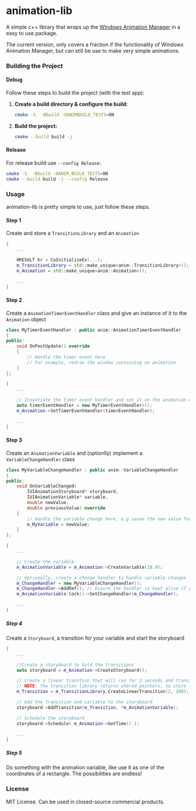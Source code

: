 
# animation-lib
A simple c++ library that wraps up the [Windows Animation Manager](https://learn.microsoft.com/en-us/windows/win32/api/_uianimation/) in a easy to use package. 

The current version, only covers a fraction if the functionality of Windows Animation Manager, but can still be use to make very simple animations.

### Building the Project

#### Debug

Follow these steps to build the project (with the test app):

1. **Create a build directory & configure the build:**
   ```bash
   cmake -S. -Bbuild -DANIMBUILD_TESTS=ON
   ```

2. **Build the project:**
   ```bash
   cmake --build build -j
   ```

#### Release

For release build use `--config Release`:

```bash
cmake -S. -Bbuild -DANIM_BUILD_TESTS=ON
cmake --build build -j --config Release
```

### Usage
animation-lib is pretty simple to use, just follow these steps.

#### Step 1
Create and store a `TransitionLibrary` and an `Animation`
```cpp
{
	...

	HRESULT hr = CoInitializeEx(...);
	m_TransitionLibrary = std::make_unique<anim::TransitionLibrary>();
	m_Animation = std::make_unique<anim::Animation>();

	...
}
```

#### Step 2
Create a `AnimationTimerEventHandler` class and give an instance of it to the `Animation` object
```cpp
class MyTimerEventHandler : public anim::AnimationTimerEventHandler
{
public:
	void OnPostUpdate() override
	{
		// Handle the timer event here
		// For example, redraw the window containing an animation
	}
};

{
	...

	// Insantiate the timer event handler and set it on the animation object.
	auto timerEventHandler = new MyTimerEventHandler>();
	m_Animation->SetTimerEventHandler(timerEventHandler);

	...
}
```

#### Step 3
Create an `AnimationVariable` and (optionlly) implement a `VariableChangeHandler` class
```cpp
class MyVariableChangeHandler : public anim::VariableChangeHandler
{
public:
	void OnVariableChanged(
		IUIAnimationStoryboard* storyboard,
		IUIAnimationVariable* variable,
		double newValue,
		double previousValue) override
	{
		// Handle the variable change here, e.g savee the new value for later use
		m_MyVariable = newValue;
	}
};

{
	...

	// Create the variable
	m_AnimationVariable = m_Animation->CreateVariable(10.0);

	// Optionally, create a change handler to handle variable changes
	m_ChangeHandler = new MyVariableChangeHandler();
	m_ChangeHandler->AddRef(); // Ensure the handler is kept alive if you plan on storing it
	m_AnimationVariable.lock()->SetChangeHandler(m_ChangeHandler);

	...
}
```

##### Step 4
Create a `Storyboard`, a transition for your variable and start the storyboard
```cpp
{
	...

	//Create a storyboard to hold the transitions
	auto storyboard = m_Animation->CreateStoryboard();

	// Create a linear transtion that will run for 2 seconds and transition the variable to 100.
	// NOTE: The transition library returns shared pointers, so store the transition so it is not deleted.
	m_Transition = m_TransitionLibrary.CreateLinearTransition(2, 100);

	// Add the transition and variable to the storyboard
	storyboard->AddTransition(m_Transition, *m_AnimationVariable);

	// Schedule the storyboard
	storyboard->Schedule( m_Animation->GetTime() );

	...
}
```

##### Step 5
Do something with the animation variable, like use it as one of the coordinates of a rectangle. 
The possibilities are endless!


### License

MIT License. Can be used in closed-source commercial products.


